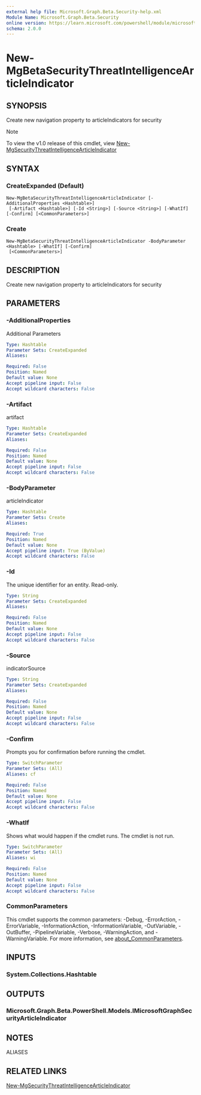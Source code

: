 ```yaml
---
external help file: Microsoft.Graph.Beta.Security-help.xml
Module Name: Microsoft.Graph.Beta.Security
online version: https://learn.microsoft.com/powershell/module/microsoft.graph.beta.security/new-mgbetasecuritythreatintelligencearticleindicator
schema: 2.0.0
---
```


# New-MgBetaSecurityThreatIntelligenceArticleIndicator

## SYNOPSIS
Create new navigation property to articleIndicators for security

> [!NOTE]
> To view the v1.0 release of this cmdlet, view [New-MgSecurityThreatIntelligenceArticleIndicator](/powershell/module/Microsoft.Graph.Security/New-MgSecurityThreatIntelligenceArticleIndicator?view=graph-powershell-v1.0)

## SYNTAX

### CreateExpanded (Default)
```
New-MgBetaSecurityThreatIntelligenceArticleIndicator [-AdditionalProperties <Hashtable>]
 [-Artifact <Hashtable>] [-Id <String>] [-Source <String>] [-WhatIf] [-Confirm] [<CommonParameters>]
```

### Create
```
New-MgBetaSecurityThreatIntelligenceArticleIndicator -BodyParameter <Hashtable> [-WhatIf] [-Confirm]
 [<CommonParameters>]
```

## DESCRIPTION
Create new navigation property to articleIndicators for security

## PARAMETERS

### -AdditionalProperties
Additional Parameters

```yaml
Type: Hashtable
Parameter Sets: CreateExpanded
Aliases:

Required: False
Position: Named
Default value: None
Accept pipeline input: False
Accept wildcard characters: False
```

### -Artifact
artifact

```yaml
Type: Hashtable
Parameter Sets: CreateExpanded
Aliases:

Required: False
Position: Named
Default value: None
Accept pipeline input: False
Accept wildcard characters: False
```

### -BodyParameter
articleIndicator

```yaml
Type: Hashtable
Parameter Sets: Create
Aliases:

Required: True
Position: Named
Default value: None
Accept pipeline input: True (ByValue)
Accept wildcard characters: False
```

### -Id
The unique identifier for an entity.
Read-only.

```yaml
Type: String
Parameter Sets: CreateExpanded
Aliases:

Required: False
Position: Named
Default value: None
Accept pipeline input: False
Accept wildcard characters: False
```

### -Source
indicatorSource

```yaml
Type: String
Parameter Sets: CreateExpanded
Aliases:

Required: False
Position: Named
Default value: None
Accept pipeline input: False
Accept wildcard characters: False
```

### -Confirm
Prompts you for confirmation before running the cmdlet.

```yaml
Type: SwitchParameter
Parameter Sets: (All)
Aliases: cf

Required: False
Position: Named
Default value: None
Accept pipeline input: False
Accept wildcard characters: False
```

### -WhatIf
Shows what would happen if the cmdlet runs.
The cmdlet is not run.

```yaml
Type: SwitchParameter
Parameter Sets: (All)
Aliases: wi

Required: False
Position: Named
Default value: None
Accept pipeline input: False
Accept wildcard characters: False
```

### CommonParameters
This cmdlet supports the common parameters: -Debug, -ErrorAction, -ErrorVariable, -InformationAction, -InformationVariable, -OutVariable, -OutBuffer, -PipelineVariable, -Verbose, -WarningAction, and -WarningVariable. For more information, see [about_CommonParameters](http://go.microsoft.com/fwlink/?LinkID=113216).

## INPUTS

### System.Collections.Hashtable
## OUTPUTS

### Microsoft.Graph.Beta.PowerShell.Models.IMicrosoftGraphSecurityArticleIndicator
## NOTES

ALIASES

## RELATED LINKS
[New-MgSecurityThreatIntelligenceArticleIndicator](/powershell/module/Microsoft.Graph.Security/New-MgSecurityThreatIntelligenceArticleIndicator?view=graph-powershell-v1.0)

